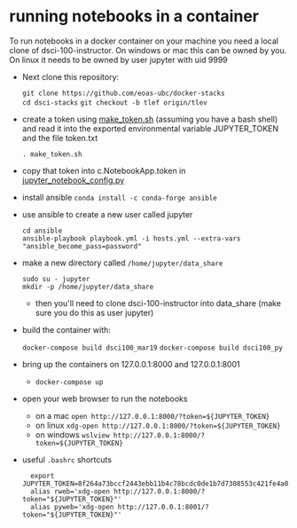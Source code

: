 # running notebooks in a container

To run notebooks in a docker container on your machine you need a local clone of dsci-100-instructor.  On windows or mac this can be owned by you.  On linux it needs to be owned by user jupyter with uid 9999

- Next clone this repository:

  `git clone https://github.com/eoas-ubc/docker-stacks`  
  `cd dsci-stacks`
  `git checkout -b tlef origin/tlev`  


- create a token using [make_token.sh](https://github.com/eoas-ubc/docker-stacks/blob/tlef/make_token.sh)  (assuming you have a bash shell) and read it into the exported environmental variable JUPYTER_TOKEN and the file token.txt

  `. make_token.sh`

- copy that token into c.NotebookApp.token in [jupyter_notebook_config.py](https://github.com/eoas-ubc/docker-stacks/blob/tlef/r-dsci-100/jupyter_notebook_config.py)

- install ansible
  `conda install -c conda-forge ansible`

- use ansible to create a new user called jupyter

  `cd ansible`  
  `ansible-playbook playbook.yml -i hosts.yml --extra-vars "ansible_become_pass=password"`

- make a new directory called `/home/jupyter/data_share` 
  
  `sudo su - jupyter`   
  `mkdir -p /home/jupyter/data_share`    
  
  - then you'll need to  clone dsci-100-instructor into data_share (make sure you do this as user jupyter)

- build the container with:

  `docker-compose build dsci100_mar19`
  `docker-compose build dsci100_py`

- bring up the containers on 127.0.0.1:8000 and 127.0.0.1:8001

  - `docker-compose up`

- open your web browser  to run the notebooks

  - on a mac `open http://127.0.0.1:8000/?token=${JUPYTER_TOKEN}`  
  - on linux `xdg-open http://127.0.0.1:8000/?token=${JUPYTER_TOKEN}`  
  - on windows `wslview http://127.0.0.1:8000/?token=${JUPYTER_TOKEN}`  

- useful `.bashrc` shortcuts

        export JUPYTER_TOKEN=8f264a73bccf2443ebb11b4c78bcdc0de1b7d7308553c421fe4a0889cf97f604
        alias rweb='xdg-open http://127.0.0.1:8000/?token="${JUPYTER_TOKEN}"'
        alias pyweb='xdg-open http://127.0.0.1:8001/?token="${JUPYTER_TOKEN}"'



